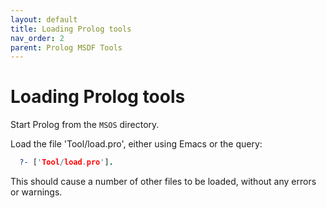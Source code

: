 ```yaml
---
layout: default
title: Loading Prolog tools
nav_order: 2
parent: Prolog MSDF Tools
---
```


# Loading Prolog tools

Start Prolog from the `MSOS` directory.

Load the file 'Tool/load.pro', either using Emacs or the query:
```prolog
  ?- ['Tool/load.pro'].
```
This should cause a number of other files to be loaded, without any
errors or warnings.
